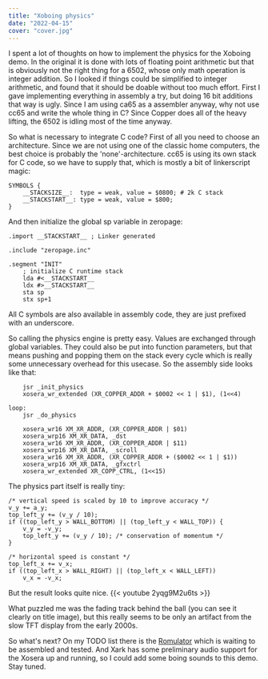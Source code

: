 ```yaml
---
title: "Xoboing physics"
date: "2022-04-15"
cover: "cover.jpg"
---
```


I spent a lot of thoughts on how to implement the physics for the Xoboing demo.
In the original it is done with lots of floating point arithmetic but that is
obviously not the right thing for a 6502, whose only math operation is integer
addition. So I looked if things could be simplified to integer arithmetic,
and found that it should be doable without too much effort. First I gave implementing
everything in assembly a try, but doing 16 bit additions that way is ugly.
Since I am using ca65 as a assembler anyway, why not use cc65 and write the
whole thing in C? Since Copper does all of the heavy lifting, the 6502 is idling
most of the time anyway.

So what is necessary to integrate C code? First of all you need to choose an
architecture. Since we are not using one of the classic home computers, the best
choice is probably the 'none'-architecture. cc65 is using its own stack for C code,
so we have to supply that, which is mostly a bit of linkerscript magic:

```
SYMBOLS {
    __STACKSIZE__:  type = weak, value = $0800; # 2k C stack
    __STACKSTART__: type = weak, value = $800;
}
```

And then initialize the global sp variable in zeropage:

```
.import __STACKSTART__ ; Linker generated

.include "zeropage.inc"

.segment "INIT"
    ; initialize C runtime stack
    lda #<__STACKSTART__
    ldx #>__STACKSTART__
    sta sp
    stx sp+1
```

All C symbols are also available in assembly code, they are just prefixed with an
underscore.

So calling the physics engine is pretty easy. Values are exchanged through global
variables. They could also be put into function parameters, but that means pushing and
popping them on the stack every cycle which is really some unnecessary overhead
for this usecase. So the assembly side looks like that:
```
    jsr _init_physics
    xosera_wr_extended (XR_COPPER_ADDR + $0002 << 1 | $1), (1<<4)

loop:
    jsr _do_physics

    xosera_wr16 XM_XR_ADDR, (XR_COPPER_ADDR | $01)
    xosera_wrp16 XM_XR_DATA, _dst
    xosera_wr16 XM_XR_ADDR, (XR_COPPER_ADDR | $11)
    xosera_wrp16 XM_XR_DATA, _scroll
    xosera_wr16 XM_XR_ADDR, (XR_COPPER_ADDR + ($0002 << 1 | $1))
    xosera_wrp16 XM_XR_DATA, _gfxctrl
    xosera_wr_extended XR_COPP_CTRL, (1<<15)
```

The physics part itself is really tiny:
```
/* vertical speed is scaled by 10 to improve accuracy */
v_y += a_y;
top_left_y += (v_y / 10);
if ((top_left_y > WALL_BOTTOM) || (top_left_y < WALL_TOP)) {
    v_y = -v_y;
    top_left_y += (v_y / 10); /* conservation of momentum */
}

/* horizontal speed is constant */
top_left_x += v_x;
if ((top_left_x > WALL_RIGHT) || (top_left_x < WALL_LEFT))
    v_x = -v_x;
```

But the result looks quite nice.
{{< youtube 2yqg9M2u6ts >}}

What puzzled me was the fading track behind the ball (you can see it clearly on
title image), but this really seems to be only an artifact from the slow TFT
display from the early 2000s.

So what's next? On my TODO list there is the [Romulator](https://bitfixer.com/product/romulator/)
which is waiting to be assembled and tested. And Xark has some preliminary audio
support for the Xosera up and running, so I could add some boing sounds to this
demo. Stay tuned.
